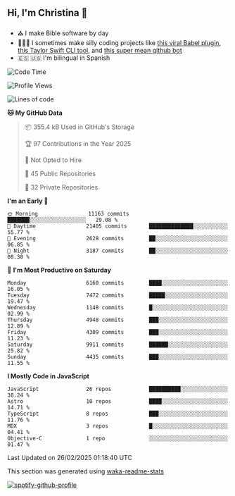 ## Hi, I'm Christina 👋

- ⛪️ I make Bible software by day
- 👩🏼‍💻 I sometimes make silly coding projects like [this viral Babel plugin](https://www.instagram.com/reel/Cxvwz76vBus/), [this Taylor Swift CLI tool](https://github.com/christina-de-martinez/swift-commits), and [this super mean github bot](https://github.com/christina-de-martinez/roast-my-code)
- 🇪🇸 🇺🇸 I'm bilingual in Spanish

<!--START_SECTION:waka-->
![Code Time](http://img.shields.io/badge/Code%20Time-88%20hrs%2048%20mins-blue)

![Profile Views](http://img.shields.io/badge/Profile%20Views-0-blue)

![Lines of code](https://img.shields.io/badge/From%20Hello%20World%20I%27ve%20Written-24.4%20million%20lines%20of%20code-blue)

**🐱 My GitHub Data** 

> 📦 355.4 kB Used in GitHub's Storage 
 > 
> 🏆 97 Contributions in the Year 2025
 > 
> 🚫 Not Opted to Hire
 > 
> 📜 45 Public Repositories 
 > 
> 🔑 32 Private Repositories 
 > 
**I'm an Early 🐤** 

```text
🌞 Morning                11163 commits       ███████░░░░░░░░░░░░░░░░░░   29.08 % 
🌆 Daytime                21405 commits       ██████████████░░░░░░░░░░░   55.77 % 
🌃 Evening                2628 commits        ██░░░░░░░░░░░░░░░░░░░░░░░   06.85 % 
🌙 Night                  3187 commits        ██░░░░░░░░░░░░░░░░░░░░░░░   08.30 % 
```
📅 **I'm Most Productive on Saturday** 

```text
Monday                   6160 commits        ████░░░░░░░░░░░░░░░░░░░░░   16.05 % 
Tuesday                  7472 commits        █████░░░░░░░░░░░░░░░░░░░░   19.47 % 
Wednesday                1148 commits        █░░░░░░░░░░░░░░░░░░░░░░░░   02.99 % 
Thursday                 4948 commits        ███░░░░░░░░░░░░░░░░░░░░░░   12.89 % 
Friday                   4309 commits        ███░░░░░░░░░░░░░░░░░░░░░░   11.23 % 
Saturday                 9911 commits        ██████░░░░░░░░░░░░░░░░░░░   25.82 % 
Sunday                   4435 commits        ███░░░░░░░░░░░░░░░░░░░░░░   11.55 % 
```


**I Mostly Code in JavaScript** 

```text
JavaScript               26 repos            ██████████░░░░░░░░░░░░░░░   38.24 % 
Astro                    10 repos            ████░░░░░░░░░░░░░░░░░░░░░   14.71 % 
TypeScript               8 repos             ███░░░░░░░░░░░░░░░░░░░░░░   11.76 % 
MDX                      3 repos             █░░░░░░░░░░░░░░░░░░░░░░░░   04.41 % 
Objective-C              1 repo              ░░░░░░░░░░░░░░░░░░░░░░░░░   01.47 % 
```




 Last Updated on 26/02/2025 01:18:40 UTC
<!--END_SECTION:waka-->

This section was generated using [waka-readme-stats](https://github.com/anmol098/waka-readme-stats)

[![spotify-github-profile](https://spotify-github-profile.kittinanx.com/api/view?uid=1228436873&cover_image=true&theme=default&show_offline=false&background_color=121212&interchange=false&bar_color=53b14f&bar_color_cover=false)](https://spotify-github-profile.kittinanx.com/api/view?uid=1228436873&redirect=true)